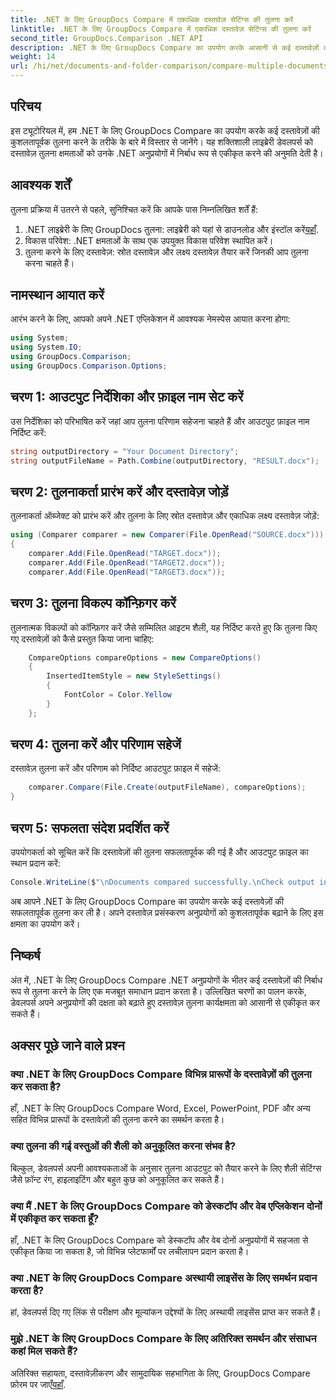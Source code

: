 ```yaml
---
title: .NET के लिए GroupDocs Compare में एकाधिक दस्तावेज़ सेटिंग्स की तुलना करें
linktitle: .NET के लिए GroupDocs Compare में एकाधिक दस्तावेज़ सेटिंग्स की तुलना करें
second_title: GroupDocs.Comparison .NET API
description: .NET के लिए GroupDocs Compare का उपयोग करके आसानी से कई दस्तावेज़ों की तुलना करने का तरीका जानें। निर्बाध दस्तावेज़ प्रसंस्करण के लिए हमारी चरण-दर-चरण मार्गदर्शिका का पालन करें।
weight: 14
url: /hi/net/documents-and-folder-comparison/compare-multiple-documents-settings-dotnet/
---
```

## परिचय
इस ट्यूटोरियल में, हम .NET के लिए GroupDocs Compare का उपयोग करके कई दस्तावेज़ों की कुशलतापूर्वक तुलना करने के तरीके के बारे में विस्तार से जानेंगे। यह शक्तिशाली लाइब्रेरी डेवलपर्स को दस्तावेज़ तुलना क्षमताओं को उनके .NET अनुप्रयोगों में निर्बाध रूप से एकीकृत करने की अनुमति देती है।
## आवश्यक शर्तें
तुलना प्रक्रिया में उतरने से पहले, सुनिश्चित करें कि आपके पास निम्नलिखित शर्तें हैं:
1.  .NET लाइब्रेरी के लिए GroupDocs तुलना: लाइब्रेरी को यहां से डाउनलोड और इंस्टॉल करें[यहाँ](https://releases.groupdocs.com/comparison/net/).
2. विकास परिवेश: .NET क्षमताओं के साथ एक उपयुक्त विकास परिवेश स्थापित करें।
3. तुलना करने के लिए दस्तावेज़: स्रोत दस्तावेज़ और लक्ष्य दस्तावेज़ तैयार करें जिनकी आप तुलना करना चाहते हैं।

## नामस्थान आयात करें
आरंभ करने के लिए, आपको अपने .NET एप्लिकेशन में आवश्यक नेमस्पेस आयात करना होगा:
```csharp
using System;
using System.IO;
using GroupDocs.Comparison;
using GroupDocs.Comparison.Options;
```
## चरण 1: आउटपुट निर्देशिका और फ़ाइल नाम सेट करें
उस निर्देशिका को परिभाषित करें जहां आप तुलना परिणाम सहेजना चाहते हैं और आउटपुट फ़ाइल नाम निर्दिष्ट करें:
```csharp
string outputDirectory = "Your Document Directory";
string outputFileName = Path.Combine(outputDirectory, "RESULT.docx");
```
## चरण 2: तुलनाकर्ता प्रारंभ करें और दस्तावेज़ जोड़ें
तुलनाकर्ता ऑब्जेक्ट को प्रारंभ करें और तुलना के लिए स्रोत दस्तावेज़ और एकाधिक लक्ष्य दस्तावेज़ जोड़ें:
```csharp
using (Comparer comparer = new Comparer(File.OpenRead("SOURCE.docx")))
{
    comparer.Add(File.OpenRead("TARGET.docx"));
    comparer.Add(File.OpenRead("TARGET2.docx"));
    comparer.Add(File.OpenRead("TARGET3.docx"));
```
## चरण 3: तुलना विकल्प कॉन्फ़िगर करें
तुलनात्मक विकल्पों को कॉन्फ़िगर करें जैसे सम्मिलित आइटम शैली, यह निर्दिष्ट करते हुए कि तुलना किए गए दस्तावेज़ों को कैसे प्रस्तुत किया जाना चाहिए:
```csharp
    CompareOptions compareOptions = new CompareOptions()
    {
        InsertedItemStyle = new StyleSettings()
        {
            FontColor = Color.Yellow
        }
    };
```
## चरण 4: तुलना करें और परिणाम सहेजें
दस्तावेज़ तुलना करें और परिणाम को निर्दिष्ट आउटपुट फ़ाइल में सहेजें:
```csharp
    comparer.Compare(File.Create(outputFileName), compareOptions);
}
```
## चरण 5: सफलता संदेश प्रदर्शित करें
उपयोगकर्ता को सूचित करें कि दस्तावेज़ों की तुलना सफलतापूर्वक की गई है और आउटपुट फ़ाइल का स्थान प्रदान करें:
```csharp
Console.WriteLine($"\nDocuments compared successfully.\nCheck output in {outputDirectory}.");
```
अब आपने .NET के लिए GroupDocs Compare का उपयोग करके कई दस्तावेज़ों की सफलतापूर्वक तुलना कर ली है। अपने दस्तावेज़ प्रसंस्करण अनुप्रयोगों को कुशलतापूर्वक बढ़ाने के लिए इस क्षमता का उपयोग करें।

## निष्कर्ष
अंत में, .NET के लिए GroupDocs Compare .NET अनुप्रयोगों के भीतर कई दस्तावेज़ों की निर्बाध रूप से तुलना करने के लिए एक मजबूत समाधान प्रदान करता है। उल्लिखित चरणों का पालन करके, डेवलपर्स अपने अनुप्रयोगों की दक्षता को बढ़ाते हुए दस्तावेज़ तुलना कार्यक्षमता को आसानी से एकीकृत कर सकते हैं।
## अक्सर पूछे जाने वाले प्रश्न
### क्या .NET के लिए GroupDocs Compare विभिन्न प्रारूपों के दस्तावेज़ों की तुलना कर सकता है?
हाँ, .NET के लिए GroupDocs Compare Word, Excel, PowerPoint, PDF और अन्य सहित विभिन्न प्रारूपों के दस्तावेज़ों की तुलना करने का समर्थन करता है।
### क्या तुलना की गई वस्तुओं की शैली को अनुकूलित करना संभव है?
बिल्कुल, डेवलपर्स अपनी आवश्यकताओं के अनुसार तुलना आउटपुट को तैयार करने के लिए शैली सेटिंग्स जैसे फ़ॉन्ट रंग, हाइलाइटिंग और बहुत कुछ को अनुकूलित कर सकते हैं।
### क्या मैं .NET के लिए GroupDocs Compare को डेस्कटॉप और वेब एप्लिकेशन दोनों में एकीकृत कर सकता हूँ?
हाँ, .NET के लिए GroupDocs Compare को डेस्कटॉप और वेब दोनों अनुप्रयोगों में सहजता से एकीकृत किया जा सकता है, जो विभिन्न प्लेटफार्मों पर लचीलापन प्रदान करता है।
### क्या .NET के लिए GroupDocs Compare अस्थायी लाइसेंस के लिए समर्थन प्रदान करता है?
हां, डेवलपर्स दिए गए लिंक से परीक्षण और मूल्यांकन उद्देश्यों के लिए अस्थायी लाइसेंस प्राप्त कर सकते हैं।
### मुझे .NET के लिए GroupDocs Compare के लिए अतिरिक्त समर्थन और संसाधन कहां मिल सकते हैं?
 अतिरिक्त सहायता, दस्तावेज़ीकरण और सामुदायिक सहभागिता के लिए, GroupDocs Compare फ़ोरम पर जाएँ[यहाँ](https://forum.groupdocs.com/c/comparison/12).